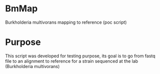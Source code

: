 # BmMap
Burkholderia multivorans mapping to reference (poc script)

# Purpose
This script was developed for testing purpose, its goal is to go from fastq file to an alignment to reference for a strain sequenced at the lab (Burkholderia multivorans)
